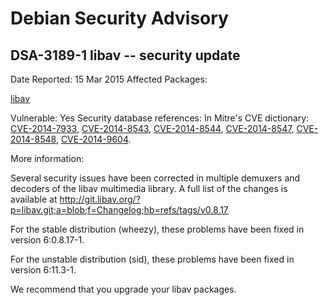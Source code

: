 
Debian Security Advisory
========================


DSA-3189-1 libav -- security update
-----------------------------------



Date Reported:
15 Mar 2015
Affected Packages:

[libav](https://packages.debian.org/src:libav)

Vulnerable:
Yes
Security database references:
In Mitre's CVE dictionary: [CVE-2014-7933](https://security-tracker.debian.org/tracker/CVE-2014-7933), [CVE-2014-8543](https://security-tracker.debian.org/tracker/CVE-2014-8543), [CVE-2014-8544](https://security-tracker.debian.org/tracker/CVE-2014-8544), [CVE-2014-8547](https://security-tracker.debian.org/tracker/CVE-2014-8547), [CVE-2014-8548](https://security-tracker.debian.org/tracker/CVE-2014-8548), [CVE-2014-9604](https://security-tracker.debian.org/tracker/CVE-2014-9604).  

More information:

Several security issues have been corrected in multiple demuxers and
decoders of the libav multimedia library. A full list of the changes is
available at
<http://git.libav.org/?p=libav.git;a=blob;f=Changelog;hb=refs/tags/v0.8.17>


For the stable distribution (wheezy), these problems have been fixed in
version 6:0.8.17-1.


For the unstable distribution (sid), these problems have been fixed in
version 6:11.3-1.


We recommend that you upgrade your libav packages.





